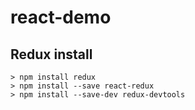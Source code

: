 react-demo
==========

## Redux install

```
> npm install redux
> npm install --save react-redux
> npm install --save-dev redux-devtools
```

